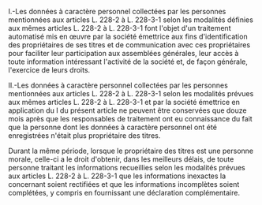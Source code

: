 I.-Les données à caractère personnel collectées par les personnes mentionnées aux articles L. 228-2 à L. 228-3-1 selon les modalités définies aux mêmes articles L. 228-2 à L. 228-3-1 font l'objet d'un traitement automatisé mis en œuvre par la société émettrice aux fins d'identification des propriétaires de ses titres et de communication avec ces propriétaires pour faciliter leur participation aux assemblées générales, leur accès à toute information intéressant l'activité de la société et, de façon générale, l'exercice de leurs droits.   

  
II.-Les données à caractère personnel collectées par les personnes mentionnées aux articles L. 228-2 à L. 228-3-1 selon les modalités prévues aux mêmes articles L. 228-2 à L. 228-3-1 et par la société émettrice en application du I du présent article ne peuvent être conservées que douze mois après que les responsables de traitement ont eu connaissance du fait que la personne dont les données à caractère personnel ont été enregistrées n'était plus propriétaire des titres.   

  
Durant la même période, lorsque le propriétaire des titres est une personne morale, celle-ci a le droit d'obtenir, dans les meilleurs délais, de toute personne traitant les informations recueillies selon les modalités prévues aux articles L. 228-2 à L. 228-3-1 que les informations inexactes la concernant soient rectifiées et que les informations incomplètes soient complétées, y compris en fournissant une déclaration complémentaire.

